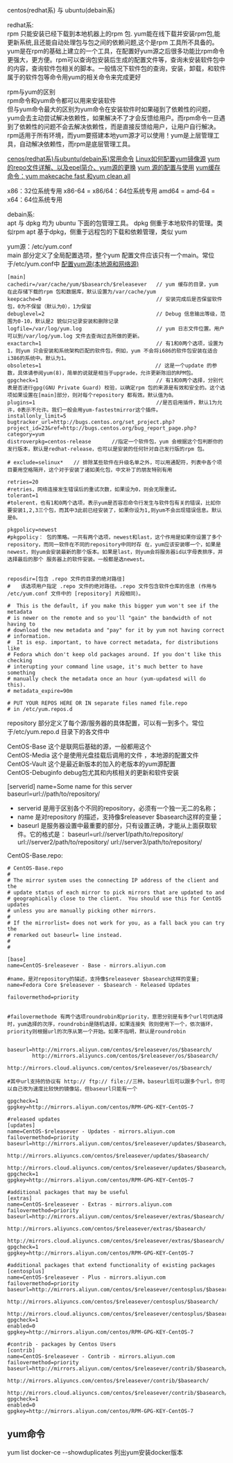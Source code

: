 centos(redhat系) 与 ubuntu(debain系)  

redhat系:  
rpm 只能安装已经下载到本地机器上的rpm 包. yum能在线下载并安装rpm包,能更新系统,且还能自动处理包与包之间的依赖问题,这个是rpm 工具所不具备的。  
yum是在rpm的基础上建立的一个工具，在配置好yum源之后很多功能比rpm命令更强大，更方便。rpm可以查询包安装后生成的配置文件等，查询未安装软件包中的内容，查询软件包相关的脚本。一般情况下软件包的查询，安装，卸载，和软件属于的软件包等命令用yum的相关命令来完成更好  

rpm与yum的区别    
rpm命令和yum命令都可以用来安装软件  
但与yum命令最大的区别为yum命令在安装软件时如果碰到了依赖性的问题，yum会去主动尝试解决依赖性，如果解决不了才会反馈给用户。而rpm命令一旦遇到了依赖性的问题不会去解决依赖性，而是直接反馈给用户，让用户自行解决。  
rpm适用于所有环境，而yum要搭建本地yum源才可以使用！yum是上层管理工具，自动解决依赖性，而rpm是底层管理工具。  

[cenos(redhat系)与ubuntu(debain系)常用命令](https://blog.csdn.net/qq_41520220/article/details/126333786)
[Linux如何配置yum镜像源](https://www.cnblogs.com/zhangchangchang/p/16053875.html)
[yum的repo文件详解、以及epel简介、yum源的更换](https://www.cnblogs.com/nineep/p/6795692.html)
[yum 源的配置与使用](https://blog.csdn.net/sirria1/article/details/122809087)
[yum缓存命令：yum makecache fast 和yum clean all](https://blog.csdn.net/A___LEi/article/details/118340579)







x86：32位系统专用
x86-64 = x86/64：64位系统专用
amd64 = amd-64 = x64：64位系统专用

debain系:  
apt 与 dpkg 均为 ubuntu 下面的包管理工具。
dpkg 侧重于本地软件的管理。类似rpm
apt 基于dpkg，侧重于远程包的下载和依赖管理，类似 yum


yum源：/etc/yum.conf  
main 部分定义了全局配置选项，整个yum 配置文件应该只有一个main。常位于/etc/yum.conf中
[配置yum源(本地源和网络源)](https://www.lmlphp.com/user/58317/article/item/999864/)
```shell
[main]
cachedir=/var/cache/yum/$basearch/$releasever   // yum 缓存的目录，yum 在此存储下载的rpm 包和数据库，默认设置为/var/cache/yum
keepcache=0                                     // 安装完成后是否保留软件包，0为不保留（默认为0），1为保留
debuglevel=2                                    // Debug 信息输出等级，范围为0-10，默认是2 貌似只记录安装和删除记录
logfile=/var/log/yum.log                        // yum 日志文件位置。用户可以到/var/log/yum.log 文件去查询过去所做的更新。                
exactarch=1                                     // 有1和0两个选项，设置为1，则yum 只会安装和系统架构匹配的软件包，例如，yum 不会将i686的软件包安装在适合i386的系统中。默认为1。
obsoletes=1                                  　 // 这是一个update 的参数，具体请参阅yum(8)，简单的说就是相当于upgrade，允许更新陈旧的RPM包。
gpgcheck=1                                      // 有1和0两个选择，分别代表是否进行gpg(GNU Private Guard) 校验，以确定rpm 包的来源是有效和安全的。这个选项如果设置在[main]部分，则对每个repository 都有效。默认值为0。
plugins=1                                       //是否启用插件，默认1为允许，0表示不允许。我们一般会用yum-fastestmirror这个插件。
installonly_limit=5
bugtracker_url=http://bugs.centos.org/set_project.php?project_id=23&ref=http://bugs.centos.org/bug_report_page.php?category=yum
distroverpkg=centos-release   　  //指定一个软件包，yum 会根据这个包判断你的发行版本，默认是redhat-release，也可以是安装的任何针对自己发行版的rpm 包。

# exclude=selinux*　　// 排除某些软件在升级名单之外，可以用通配符，列表中各个项目要用空格隔开，这个对于安装了诸如美化包，中文补丁的朋友特别有用

retries=20
#retries，网络连接发生错误后的重试次数，如果设为0，则会无限重试。
tolerant=1
#tolerent，也有1和0两个选项，表示yum是否容忍命令行发生与软件包有关的错误，比如你要安装1,2,3三个包，而其中3此前已经安装了，如果你设为1,则yum不会出现错误信息。默认是0。

pkgpolicy=newest
#pkgpolicy： 包的策略。一共有两个选项，newest和last，这个作用是如果你设置了多个repository，而同一软件在不同的repository中同时存 在，yum应该安装哪一个，如果是newest，则yum会安装最新的那个版本。如果是last，则yum会将服务器id以字母表排序，并选择最后的那个 服务器上的软件安装。一般都是选newest。


reposdir=[包含 .repo 文件的目录的绝对路径]
#　　该选项用户指定 .repo 文件的绝对路径。.repo 文件包含软件仓库的信息 (作用与 /etc/yum.conf 文件中的 [repository] 片段相同)。

#  This is the default, if you make this bigger yum won't see if the metadata
# is newer on the remote and so you'll "gain" the bandwidth of not having to
# download the new metadata and "pay" for it by yum not having correct
# information.
#  It is esp. important, to have correct metadata, for distributions like
# Fedora which don't keep old packages around. If you don't like this checking
# interupting your command line usage, it's much better to have something
# manually check the metadata once an hour (yum-updatesd will do this).
# metadata_expire=90m

# PUT YOUR REPOS HERE OR IN separate files named file.repo
# in /etc/yum.repos.d
```



repository 部分定义了每个源/服务器的具体配置，可以有一到多个。常位于/etc/yum.repo.d 目录下的各文件中  

CentOS-Base 这个是联网后基础的源，一般都用这个  
CentOS-Media 这个是使用光盘挂载后调用的文件 ，本地源的配置文件   
CentOS-Vault 这个是最近新版本的加入的老版本的yum源配置  
CentOS-Debuginfo debug包尤其和内核相关的更新和软件安装   


[serverid]
name=Some name for this server
baseurl=url://path/to/repository/

* serverid 是用于区别各个不同的repository，必须有一个独一无二的名称；  
* name 是对repository 的描述，支持像$releasever $basearch这样的变量；
* baseurl 是服务器设置中最重要的部分，只有设置正确，才能从上面获取软件。它的格式是：
    baseurl=url://server1/path/to/repository/
    url://server2/path/to/repository/
    url://server3/path/to/repository/

CentOS-Base.repo:
```shell
# CentOS-Base.repo
#
# The mirror system uses the connecting IP address of the client and the
# update status of each mirror to pick mirrors that are updated to and
# geographically close to the client.  You should use this for CentOS updates
# unless you are manually picking other mirrors.
#
# If the mirrorlist= does not work for you, as a fall back you can try the 
# remarked out baseurl= line instead.
#
#
 
[base]
name=CentOS-$releasever - Base - mirrors.aliyun.com

#name，是对repository的描述，支持像$releasever $basearch这样的变量; name=Fedora Core $releasever - $basearch - Released Updates

failovermethod=priority


#failovermethode 有两个选项roundrobin和priority，意思分别是有多个url可供选择时，yum选择的次序，roundrobin是随机选择，如果连接失 败则使用下一个，依次循环，priority则根据url的次序从第一个开始。如果不指明，默认是roundrobin


baseurl=http://mirrors.aliyun.com/centos/$releasever/os/$basearch/
        http://mirrors.aliyuncs.com/centos/$releasever/os/$basearch/
        http://mirrors.cloud.aliyuncs.com/centos/$releasever/os/$basearch/
		
#其中url支持的协议有 http:// ftp:// file://三种。baseurl后可以跟多个url，你可以自己改为速度比较快的镜像站，但baseurl只能有一个
		
gpgcheck=1
gpgkey=http://mirrors.aliyun.com/centos/RPM-GPG-KEY-CentOS-7
 
#released updates 
[updates]
name=CentOS-$releasever - Updates - mirrors.aliyun.com
failovermethod=priority
baseurl=http://mirrors.aliyun.com/centos/$releasever/updates/$basearch/
        http://mirrors.aliyuncs.com/centos/$releasever/updates/$basearch/
        http://mirrors.cloud.aliyuncs.com/centos/$releasever/updates/$basearch/
gpgcheck=1
gpgkey=http://mirrors.aliyun.com/centos/RPM-GPG-KEY-CentOS-7
 
#additional packages that may be useful
[extras]
name=CentOS-$releasever - Extras - mirrors.aliyun.com
failovermethod=priority
baseurl=http://mirrors.aliyun.com/centos/$releasever/extras/$basearch/
        http://mirrors.aliyuncs.com/centos/$releasever/extras/$basearch/
        http://mirrors.cloud.aliyuncs.com/centos/$releasever/extras/$basearch/
gpgcheck=1
gpgkey=http://mirrors.aliyun.com/centos/RPM-GPG-KEY-CentOS-7
 
#additional packages that extend functionality of existing packages
[centosplus]
name=CentOS-$releasever - Plus - mirrors.aliyun.com
failovermethod=priority
baseurl=http://mirrors.aliyun.com/centos/$releasever/centosplus/$basearch/
        http://mirrors.aliyuncs.com/centos/$releasever/centosplus/$basearch/
        http://mirrors.cloud.aliyuncs.com/centos/$releasever/centosplus/$basearch/
gpgcheck=1
enabled=0
gpgkey=http://mirrors.aliyun.com/centos/RPM-GPG-KEY-CentOS-7
 
#contrib - packages by Centos Users
[contrib]
name=CentOS-$releasever - Contrib - mirrors.aliyun.com
failovermethod=priority
baseurl=http://mirrors.aliyun.com/centos/$releasever/contrib/$basearch/
        http://mirrors.aliyuncs.com/centos/$releasever/contrib/$basearch/
        http://mirrors.cloud.aliyuncs.com/centos/$releasever/contrib/$basearch/
gpgcheck=1
enabled=0
gpgkey=http://mirrors.aliyun.com/centos/RPM-GPG-KEY-CentOS-7
```


## yum命令  
yum list docker-ce --showduplicates	列出yum安装docker版本


